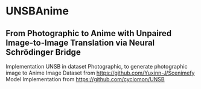 # UNSBAnime
## From Photographic to Anime  with Unpaired Image-to-Image Translation via Neural Schrödinger Bridge

Implementation UNSB in dataset Photographic, to generate photographic image to Anime Image 
Dataset from https://github.com/Yuxinn-J/Scenimefy
Model Implementation from https://github.com/cyclomon/UNSB

